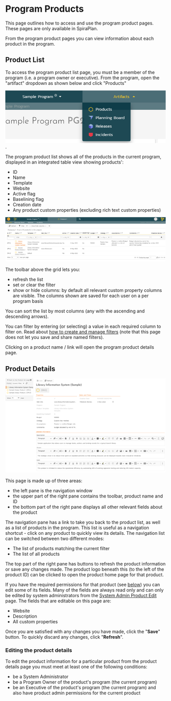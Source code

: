 # Program Products
This page outlines how to access and use the program product pages. These pages are only available in SpiraPlan. 

From the program product pages you can view information about each product in the program.

## Product List
To access the program product list page, you must be a member of the program (i.e. a program owner or executive). From the program, open the "artifact" dropdown as shown below and click "Products"

![](img/Program_Management_products-01.png).

The program product list shows all of the products in the current program, displayed in an integrated table view showing products':

- ID
- Name
- Template
- Website
- Active flag
- Baselining flag
- Creation date
- Any product custom properties (excluding rich text custom properties)

![](img/Program_Management_products-02.png)

The toolbar above the grid lets you:

- refresh the list
- set or clear the filter
- show or hide columns: by default all relevant custom property columns are visible. The columns shown are saved for each user on a per program basis

You can sort the list by most columns (any with the ascending and descending arrows). 

You can filter by entering (or selecting) a value in each required column to filter on. Read about [how to create and manage filters](Application-Wide.md#filtering) (note that this page does not let you save and share named filters).

Clicking on a product name / link will open the program product details page.

## Product Details
![](img/Program_Management_products-03.png)

This page is made up of three areas:

- the left pane is the navigation window
- the upper part of the right pane contains the toolbar, product name and ID
- the bottom part of the right pane displays all other relevant fields about the product

The navigation pane has a link to take you back to the product list, as well as a list of products in the program. This list is useful as a navigation shortcut - click on any product to quickly view its details. The navigation list can be switched between two different modes:

-   The list of products matching the current filter
-   The list of all products

The top part of the right pane has buttons to refresh the product information or save any changes made. The product logo beneath this (to the left of the product ID) can be clicked to open the product home page for that product.

If you have the required permissions for that product (see [below](#editing-the-product-details)) you can edit some of its fields. Many of the fields are always read only and can only be edited by system administrators from the [System Admin Product Edit](../../Spira-Administration-Guide/System-Workspaces/#edit-a-product) page. The fields that are editable on this page are:

- Website
- Description
- All custom properties

Once you are satisfied with any changes you have made, click the "**Save**" button. To quickly discard any changes,  click "**Refresh**".

### Editing the product details
To edit the product information for a particular product from the product details page you must meet at least one of the following conditions:

- be a System Administrator
- be a Program Owner of the product's program (the current program)
- be an Executive of the product's program (the current program) and also have product admin permissions for the current product